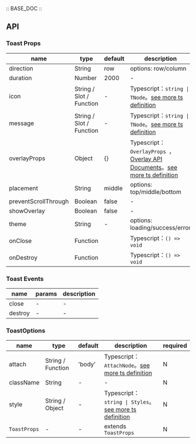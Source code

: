 :: BASE_DOC ::

## API

### Toast Props

name | type | default | description | required
-- | -- | -- | -- | --
direction | String | row | options: row/column | N
duration | Number | 2000 | \- | N
icon | String / Slot / Function | - | Typescript：`string \| TNode`。[see more ts definition](https://github.com/Tencent/tdesign-mobile-vue/blob/develop/src/common.ts) | N
message | String / Slot / Function | - | Typescript：`string \| TNode`。[see more ts definition](https://github.com/Tencent/tdesign-mobile-vue/blob/develop/src/common.ts) | N
overlayProps | Object | {} | Typescript：`OverlayProps `，[Overlay API Documents](./overlay?tab=api)。[see more ts definition](https://github.com/Tencent/tdesign-mobile-vue/tree/develop/src/toast/type.ts) | N
placement | String | middle | options:  top/middle/bottom | N
preventScrollThrough | Boolean | false | \- | N
showOverlay | Boolean | false | \- | N
theme | String | - | options: loading/success/error | N
onClose | Function |  | Typescript：`() => void`<br/> | N
onDestroy | Function |  | Typescript：`() => void`<br/> | N

### Toast Events

name | params | description
-- | -- | --
close | \- | \-
destroy | \- | \-

### ToastOptions

name | type | default | description | required
-- | -- | -- | -- | --
attach | String / Function | 'body' | Typescript：`AttachNode`。[see more ts definition](https://github.com/Tencent/tdesign-mobile-vue/blob/develop/src/common.ts) | N
className | String | - | \- | N
style | String / Object | - | Typescript：`string \| Styles`。[see more ts definition](https://github.com/Tencent/tdesign-mobile-vue/blob/develop/src/common.ts) | N
`ToastProps` | \- | - | extends `ToastProps` | N
